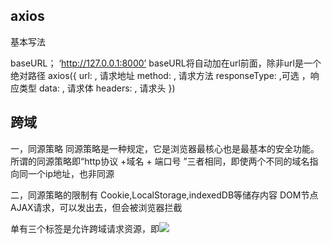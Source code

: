## axios
基本写法

baseURL； ‘http://127.0.0.1:8000’ baseURL将自动加在url前面，除非url是一个绝对路径
axios({
    url: , 请求地址
    method: , 请求方法
    responseType: ,可选 ，响应类型
    data: , 请求体
    headers: , 请求头
})

## 跨域

一，同源策略
同源策略是一种规定，它是浏览器最核心也是最基本的安全功能。所谓的同源策略即“http协议 +域名 + 端口号 ”三者相同，即使两个不同的域名指向同一个ip地址，也非同源

二，同源策略的限制有
Cookie,LocalStorage,indexedDB等储存内容
DOM节点
AJAX请求，可以发出去，但会被浏览器拦截

单有三个标签是允许跨域请求资源，即<img src=xxx>  <link src=xxx> <script src=xxx>

三，跨域
当协议，子域名 ，主域名，端口号中任意一个不相同时，都不算做同域。不同的域之间相互请求资源，就算做跨域

四，跨域问题解决
JSONP
1，如何实现跨域：JSONP可以利用<script src=xxx > 的特性实现跨域请求,网页可以得到从其他来源动态产生的JSON数据，单JSONP请求一定要对方的服务器做支持才可以。
2，JSONP和AJAX的对比：JSONP和AJAX相同，都是客务端发送请求，但是AJAX属于同源策略，JSONP属于非同源策略（跨域请求）
3，JSONP的优缺点：JSONP的优点是简单兼容性好，可以解决主流浏览器跨域访问资源的问题。缺点是仅支持get方法，具有局限性，不然很容遭受到XXS的攻击
4，JSONP实现原理：声明一个回调函数，其函数名(如show)当做参数值，要传递给跨域请求数据的服务器，函数形参为要获取目标数据(服务器返回的data)。
创建一个<script>标签，把那个跨域的API数据接口地址，赋值给script的src,还要在这个地址中向服务器传递该函数名（可以通过问号传参:?callback=show）。
服务器接收到请求后，需要进行特殊的处理：把传递进来的函数名和它需要给你的数据拼接成一个字符串,例如：传递进去的函数名是show，它准备好的数据是show('我不爱你')。
最后服务器把准备的数据通过HTTP协议返回给客户端，客户端再调用执行之前声明的回调函数（show），对返回的数据进行操作。

CORS
1,CORS需要后端和前端同时支持，即可实现跨域
浏览器会自动进行CORS通信，实现CORS通信的关键是后端。只要后端实现了CORS，就可以实现跨域。

服务端设置 Access-Control-Allow-Origin 就可以开启 CORS。 该属性表示哪些域名可以访问资源，如果设置通配符则表示所有网站都可以访问资源。

虽然CORS和前端没什么关系，单通过这种方式解决跨域问题的话，会在发出请求的时候出现两种情况，分别是 简单请求 和 复杂请求
    满足一下条件就属于简单请求
    1，使用get post head 
    2，Content-Type === text/plain
    multipart/form-data
    application/x-www-form-urlencoded
    复杂请求：不满足上述条件就可以复杂请求
    复杂的CORS请求，会在正式通信前，增加一次HTTP查询请求，称为 ‘预检请求’ ，该请求方法是option ，通过请求来判断服务器是否支持跨域请求
Node中间件代理（两次跨域）
实现原理：同源策略是浏览器需要执行的标准，而如果是服务器向服务器发起跨域请求就不需要遵同源策略
实现步骤：
    将请求发送给代理服务器
    代理服务器发给我们需要请求的服务器
    服务器将响应解构返回给代理服务器
    代理服务器将结果返回给我们
注意浏览器向代理服务器发请求也需要遵守同源策略

nginx反向代理
原理类似于Node中间件，需要你搭建一个中转nginx服务器，用于发送请求。
使用nginx反向代理实现跨域，是最简单的方式。只要修改nginx 的配置即可实现跨域问题，支持所有浏览器，支持session，不需要修改任何代码，并且不会影响服务器性能
实现思路：通过nginx配置一个代理服务器（域名与domain1相同，端口不同）做跳板机，反向代理访问domain2接口，并且可以顺便修改cookie中domain信息，方便当前域cookie写入，实现跨域登录。